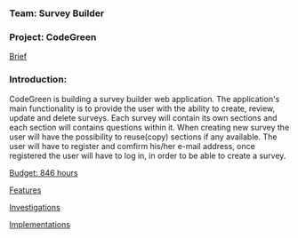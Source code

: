 <h3>Team: Survey Builder</h3>
<h3>Project: CodeGreen</h3>

[Brief](https://github.com/CodeGreenGL/survbu/blob/master/docs/brief/surveybuilder.pdf)</br>

<h3>Introduction:</h3> 

CodeGreen is building a survey builder web application. The application's main functionality is to provide the user with the ability to create, review, update and delete surveys. Each survey will contain its own sections and each section will contains questions within it. When creating new survey the user will have the possibility to reuse(copy) sections if any available.
The user will have to register and comfirm his/her e-mail address, once registered the user will have to log in, in order to be able to create a survey.


[Budget: 846 hours](https://github.com/CodeGreenGL/survbu/blob/master/docs/budget/effort_committment.xlsx)</br>

[Features](https://trello.com/b/kk4rkYEn/features)</br>

[Investigations](https://trello.com/b/44aasFCY/investigations)</br>

[Implementations](https://trello.com/b/56IwFZUO/implementation)</br>

